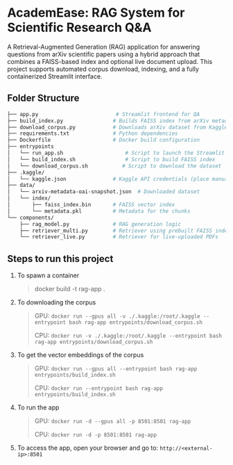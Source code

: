 # AcademEase: RAG System for Scientific Research Q&A

A Retrieval-Augmented Generation (RAG) application for answering questions from arXiv scientific papers using a hybrid approach that 
combines a FAISS-based index and optional live document upload. This project supports automated corpus download, indexing, and a fully 
containerized Streamlit interface.

## Folder Structure

```bash
├── app.py                         # Streamlit frontend for QA
├── build_index.py                # Builds FAISS index from arXiv metadata
├── download_corpus.py            # Downloads arXiv dataset from Kaggle
├── requirements.txt              # Python dependencies
├── Dockerfile                    # Docker build configuration
├── entrypoints
│   └── run_app.sh                    # Script to launch the Streamlit app
│   └── build_index.sh                # Script to build FAISS index
│   └── download_corpus.sh           # Script to download the dataset
├── .kaggle/
│   └── kaggle.json               # Kaggle API credentials (place manually or mount via Docker)
├── data/
│   └── arxiv-metadata-oai-snapshot.json  # Downloaded dataset
│   └── index/
│       ├── faiss_index.bin       # FAISS vector index
│       └── metadata.pkl          # Metadata for the chunks
└── components/
    ├── rag_model.py              # RAG generation logic
    ├── retriever_multi.py        # Retriever using prebuilt FAISS index
    └── retriever_live.py         # Retriever for live-uploaded PDFs
```

## Steps to run this project

1. To spawn a container
   > docker build -t rag-app .

2. To downloading the corpus
   > GPU: `docker run --gpus all -v ./.kaggle:/root/.kaggle --entrypoint bash rag-app entrypoints/download_corpus.sh`
   >
   > CPU: `docker run -v ./.kaggle:/root/.kaggle --entrypoint bash rag-app entrypoints/download_corpus.sh`

3. To get the vector embeddings of the corpus
   > GPU: `docker run --gpus all --entrypoint bash rag-app entrypoints/build_index.sh`
   >
   > CPU: `docker run --entrypoint bash rag-app entrypoints/build_index.sh`

4. To run the app
   > GPU: `docker run -d --gpus all -p 8501:8501 rag-app`
   >
   > CPU: `docker run -d -p 8501:8501 rag-app`

5. To access the app, open your browser and go to: `http://<external-ip>:8501`
